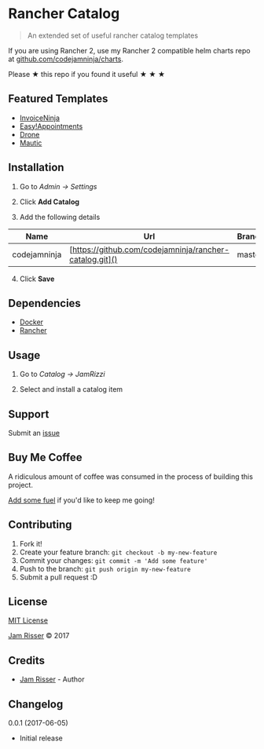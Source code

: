 # Rancher Catalog

> An extended set of useful rancher catalog templates

If you are using Rancher 2, use my Rancher 2 compatible helm charts repo at [github.com/codejamninja/charts](https://github.com/codejam.ninja/charts).

Please &#9733; this repo if you found it useful &#9733; &#9733; &#9733;


## Featured Templates

* [InvoiceNinja](https://www.invoiceninja.com/)
* [Easy!Appointments](http://easyappointments.org/)
* [Drone](https://github.com/drone/drone)
* [Mautic](https://www.mautic.org/)


## Installation

1. Go to _Admin -> Settings_

2. Click __Add Catalog__

3. Add the following details

| Name | Url | Branch |
| ------------ | --------------------------------------------------- | ------ |
| codejamninja | [https://github.com/codejamninja/rancher-catalog.git]() | master |

4. Click __Save__


## Dependencies

* [Docker](https://www.docker.com/)
* [Rancher](http://rancher.com/)


## Usage

1. Go to _Catalog -> JamRizzi_

2. Select and install a catalog item


## Support

Submit an [issue](https://github.com/jamrizzi/rancher-catalog/issues/new)


## Buy Me Coffee

A ridiculous amount of coffee was consumed in the process of building this project.

[Add some fuel](https://jamrizzi.com/#!/buy-me-coffee) if you'd like to keep me going!


## Contributing

1. Fork it!
2. Create your feature branch: `git checkout -b my-new-feature`
3. Commit your changes: `git commit -m 'Add some feature'`
4. Push to the branch: `git push origin my-new-feature`
5. Submit a pull request :D


## License

[MIT License](https://github.com/jamrizzi/rancher-catalog/blob/master/LICENSE)

[Jam Risser](https://jamrizzi.com) &copy; 2017


## Credits

* [Jam Risser](https://jamrizzi.com) - Author


## Changelog

0.0.1 (2017-06-05)
* Initial release
